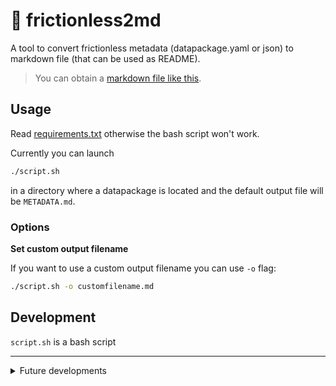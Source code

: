 # 🔧 frictionless2md
A tool to convert frictionless metadata (datapackage.yaml or json) to markdown file (that can be used as README).

> You can obtain a [markdown file like this](https://github.com/chiaraadornetto/dati-tv-elezioni-ue-2019#readme).

## Usage
Read [requirements.txt](requirements.txt) otherwise the bash script won't work.

Currently you can launch 
```bash
./script.sh
``` 
in a directory where a datapackage is located and the default output file will be `METADATA.md`.

### Options

**Set custom output filename**

If you want to use a custom output filename you can use `-o` flag:
```bash
./script.sh -o customfilename.md
```

## Development
`script.sh` is a bash script

---
<details>
<summary>Future developments</summary>

## Installation

You can install this tool
```bash
apt-get bla bla instal bla bla frictionless2md
```
## Usage

Launch simply `frictionless2md` in the same directory where `datapackage.yaml` is located.

### Options

### Specify output filename

```bash
frictionless2md -o README.md
```

`-o README.md` declare the output filename

### Specify GitHub infos

```bash
frictionless2md -u username repository-name -f README.md
```

`-u username repository-name` permits to define your github username and the name of the repo in which data are located. `-f README.md` at the same time declare the output filename.

Example (get the datapackage from dennisangemi/myrepo and convert to markdown):
```bash
frictionless2md -u dennisangemi myrepo -f README.md
```
</details>
